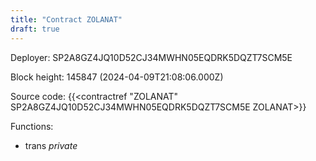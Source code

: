 ```yaml
---
title: "Contract ZOLANAT"
draft: true
---
```

Deployer: SP2A8GZ4JQ10D52CJ34MWHN05EQDRK5DQZT7SCM5E


 



Block height: 145847 (2024-04-09T21:08:06.000Z)

Source code: {{<contractref "ZOLANAT" SP2A8GZ4JQ10D52CJ34MWHN05EQDRK5DQZT7SCM5E ZOLANAT>}}

Functions:

* trans _private_
